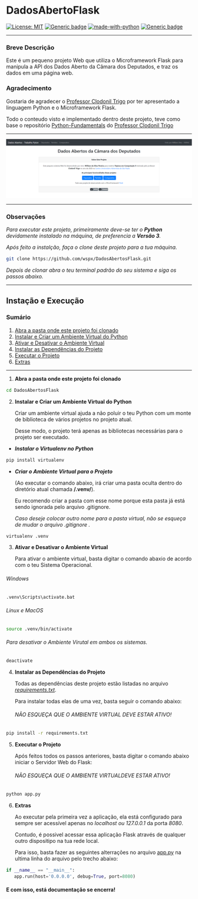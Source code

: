 # DadosAbertoFlask

[![License: MIT](https://img.shields.io/badge/License-MIT-yellow.svg)](https://opensource.org/licenses/MIT)
[![Generic badge](https://img.shields.io/badge/Github-Clodonil-<COLOR>.svg)](https://github.com/clodonil)
[![made-with-python](https://img.shields.io/badge/Made%20with-Python-1f425f.svg)](https://www.python.org/)
[![Generic badge](https://img.shields.io/badge/Using-Flask-<COLOR>.svg)](https://palletsprojects.com/p/flask/)

***
### Breve Descrição

Este é um pequeno projeto Web que utiliza o Microframework Flask para manipula a API dos Dados Aberto da Câmara dos Deputados, e traz os dados em uma página web.

### Agradecimento

Gostaria de agradecer o [Professor Clodonil Trigo](https://github.com/clodonil) por ter apresentado a linguagem Python e o Microframework Flask. 

Todo o conteudo visto e implementado dentro deste projeto, teve como base o repositório [Python-Fundamentals](https://github.com/clodonil/Python-Fundamentals) do [Professor Clodonil Trigo](https://github.com/clodonil)

***

![screenshot](static/screenshot.png)

***

### Observações

*Para executar este projeto, primeiramente deve-se ter o **Python** devidamente instalado na máquina, de preferencia a **Versão 3**.*

*Após feito a instalção, faça o clone deste projeto para a tua máquina.*

```Bash
git clone https://github.com/wspx/DadosAbertosFlask.git
```

*Depois de clonar abra o teu terminal padrão do seu sistema e siga os passos abaixo.*

***

## Instação e Execução

### Sumário

1. [Abra a pasta onde este projeto foi clonado](#item01)
2. [Instalar e Criar um Ambiente Virtual do Python](#item02)
3. [Ativar e Desativar o Ambiente Virtual](#item03)
4. [Instalar as Dependências do Projeto](#item04)
5. [Executar o Projeto](#item05)
6. [Extras](#item06)

***


1. **Abra a pasta onde este projeto foi clonado** <a name="item01"></a>

```bash
cd DadosAbertosFlask
```

2. **Instalar e Criar um Ambiente Virtual do Python** <a name="item02"></a>

   Criar um ambiente virtual ajuda a não poluir o teu Python com um monte de biblioteca de vários projetos no projeto atual.

   Desse modo, o projeto terá apenas as bibliotecas necessárias para o projeto ser executado.   
    
* ***Instalar o Virtualenv no Python***

```bash
pip install virtualenv
```

* ***Criar o Ambiente Virtual para o Projeto***

  (Ao executar o comando abaixo, irá criar uma pasta oculta dentro do diretório atual chamada **/.venv/**).

  Eu recomendo criar a pasta com esse nome porque esta pasta já está sendo ignorada pelo arquivo .gitignore.

  *Caso deseje colocar outro nome para a pasta virtual, não se esqueça de mudar o arquivo .gitignore .*

```bash
virtualenv .venv
```

3. **Ativar e Desativar o Ambiente Virtual** <a name="item03"></a>

   Para ativar o ambiente virtual, basta digitar o comando abaxio de acordo com o teu Sistema Operacional.
   
###### Windows

```bat
.venv\Scripts\activate.bat
```
   
###### Linux e MacOS

```bash
source .venv/bin/activate
```
   
###### Para desativar o Ambiente Virutal em ambos os sistemas.
   
```bash
deactivate
```

4. **Instalar as Dependências do Projeto** <a name="item04"></a>

   Todas as dependências deste projeto estão listadas no arquivo [*requirements.txt*](https://github.com/wspx/DadosAbertoFlask/blob/master/requirements.txt).
   
   Para instalar todas elas de uma vez, basta seguir o comando abaixo:
   
   ###### *NÃO ESQUEÇA QUE O AMBIENTE VIRTUAL DEVE ESTAR ATIVO!*
   
```bash
pip install -r requirements.txt
```   

5. **Executar o Projeto** <a name="item05"></a>

   Após feitos todos os passos anteriores, basta digitar o comando abaixo iniciar o Servidor Web do Flask:
   
   ###### *NÃO ESQUEÇA QUE O AMBIENTE VIRTUALDEVE ESTAR ATIVO!*
   
```bash
python app.py
``` 

6. **Extras** <a name="item06"></a>
   
   Ao executar pela primeira vez a aplicação, ela está configurado para sempre ser acessível apenas no *localhost ou 127.0.0.1* da porta *8080*.
   
   Contudo, é possivel acessar essa aplicação Flask através de qualquer outro dispositipo na tua rede local.
   
   Para isso, basta fazer as seguintes alterrações no arquivo [app.py](https://github.com/wspx/DadosAbertoFlask/blob/master/app.py) na ultima linha do arquivo pelo trecho abaixo:
   
```python
if __name__ == "__main__":
   app.run(host='0.0.0.0', debug=True, port=8080)
``` 



#### E com isso, está documentação se encerra!
